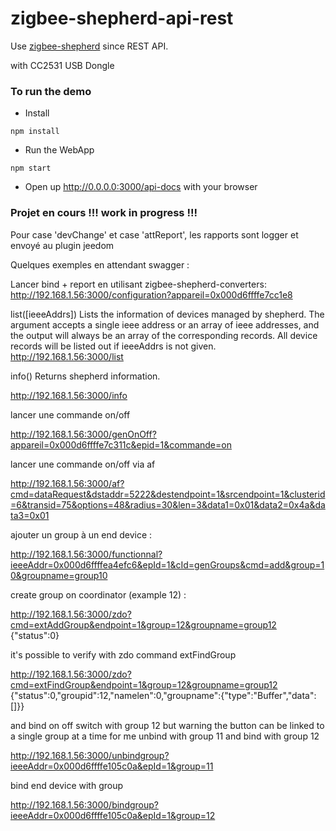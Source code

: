 # zigbee-shepherd-api-rest

Use [zigbee-shepherd](https://github.com/zigbeer/zigbee-shepherd) since REST API. 

with CC2531 USB Dongle

### To run the demo

* Install
```  
npm install  
```

* Run the WebApp
```
npm start  
```

* Open up http://0.0.0.0:3000/api-docs with your browser

### Projet en cours !!! work in progress !!!


Pour case 'devChange' et case 'attReport', les rapports sont logger et envoyé au plugin jeedom

Quelques exemples en attendant swagger :

Lancer bind + report en utilisant zigbee-shepherd-converters:
http://192.168.1.56:3000/configuration?appareil=0x000d6ffffe7cc1e8

list([ieeeAddrs])
Lists the information of devices managed by shepherd. The argument accepts a single ieee address or an array of ieee addresses, and the output will always be an array of the corresponding records. All device records will be listed out if ieeeAddrs is not given.
http://192.168.1.56:3000/list

info()
Returns shepherd information.

http://192.168.1.56:3000/info

lancer une commande on/off

http://192.168.1.56:3000/genOnOff?appareil=0x000d6ffffe7c311c&epid=1&commande=on

lancer une commande on/off via af

http://192.168.1.56:3000/af?cmd=dataRequest&dstaddr=5222&destendpoint=1&srcendpoint=1&clusterid=6&transid=75&options=48&radius=30&len=3&data1=0x01&data2=0x4a&data3=0x01  

ajouter un group à un end device :

http://192.168.1.56:3000/functionnal?ieeeAddr=0x000d6ffffea4efc6&epId=1&cId=genGroups&cmd=add&group=10&groupname=group10

create group on coordinator (example 12) :

http://192.168.1.56:3000/zdo?cmd=extAddGroup&endpoint=1&group=12&groupname=group12
{"status":0}

it's possible to verify with zdo command extFindGroup

http://192.168.1.56:3000/zdo?cmd=extFindGroup&endpoint=1&group=12&groupname=group12
{"status":0,"groupid":12,"namelen":0,"groupname":{"type":"Buffer","data":[]}}

and bind on off switch with group 12 but warning the button can be linked to a single group at a time
for me unbind with group 11 and bind with group 12

http://192.168.1.56:3000/unbindgroup?ieeeAddr=0x000d6ffffe105c0a&epId=1&group=11

bind end device with group

http://192.168.1.56:3000/bindgroup?ieeeAddr=0x000d6ffffe105c0a&epId=1&group=12


